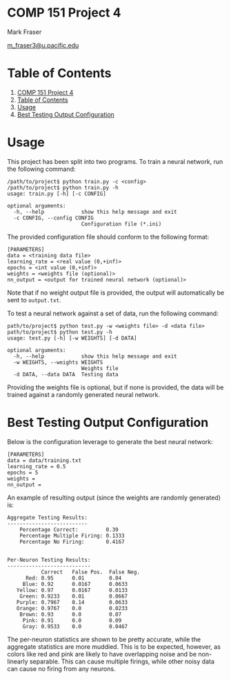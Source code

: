 # COMP 151 Project 4

Mark Fraser

m_fraser3@u.pacific.edu

# Table of Contents

1. [COMP 151 Project 4](#comp-151-project-4)
2. [Table of Contents](#table-of-contents)
3. [Usage](#usage)
4. [Best Testing Output Configuration](#best-testing-output-configuration)

# Usage

This project has been split into two programs.  To train a neural network, run
the following command:

```
/path/to/project$ python train.py -c <config>
/path/to/project$ python train.py -h
usage: train.py [-h] [-c CONFIG]

optional arguments:
  -h, --help            show this help message and exit
  -c CONFIG, --config CONFIG
                        Configuration file (*.ini)
```

The provided configuration file should conform to the following format:

```
[PARAMETERS]
data = <training data file>
learning_rate = <real value (0,+inf)>
epochs = <int value (0,+inf)>
weights = <weights file (optional)>
nn_output = <output for trained neural network (optional)>
```

Note that if no weight output file is provided, the output will automatically be
sent to `output.txt`.

To test a neural network against a set of data, run the following command:

```
path/to/project$ python test.py -w <weights file> -d <data file>
path/to/project$ python test.py -h
usage: test.py [-h] [-w WEIGHTS] [-d DATA]

optional arguments:
  -h, --help            show this help message and exit
  -w WEIGHTS, --weights WEIGHTS
                        Weights file
  -d DATA, --data DATA  Testing data
```

Providing the weights file is optional, but if none is provided, the data will
be trained against a randomly generated neural network.

# Best Testing Output Configuration

Below is the configuration leverage to generate the best neural network:

```
[PARAMETERS]
data = data/training.txt
learning_rate = 0.5
epochs = 5
weights =
nn_output =
```

An example of resulting output (since the weights are randomly generated) is:

```
Aggregate Testing Results:
--------------------------
    Percentage Correct:         0.39
    Percentage Multiple Firing: 0.1333
    Percentage No Firing:       0.4167


Per-Neuron Testing Results:
---------------------------
           Correct   False Pos.  False Neg.
      Red: 0.95      0.01        0.04
     Blue: 0.92      0.0167      0.0633
   Yellow: 0.97      0.0167      0.0133
    Green: 0.9233    0.01        0.0667
   Purple: 0.7967    0.14        0.0633
   Orange: 0.9767    0.0         0.0233
    Brown: 0.93      0.0         0.07
     Pink: 0.91      0.0         0.09
     Gray: 0.9533    0.0         0.0467
```

The per-neuron statistics are shown to be pretty accurate, while the aggregate
statistics are more muddied.  This is to be expected, however, as colors like
red and pink are likely to have overlapping noise and be non-linearly separable.
This can cause multiple firings, while other noisy data can cause no firing from
any neurons.
